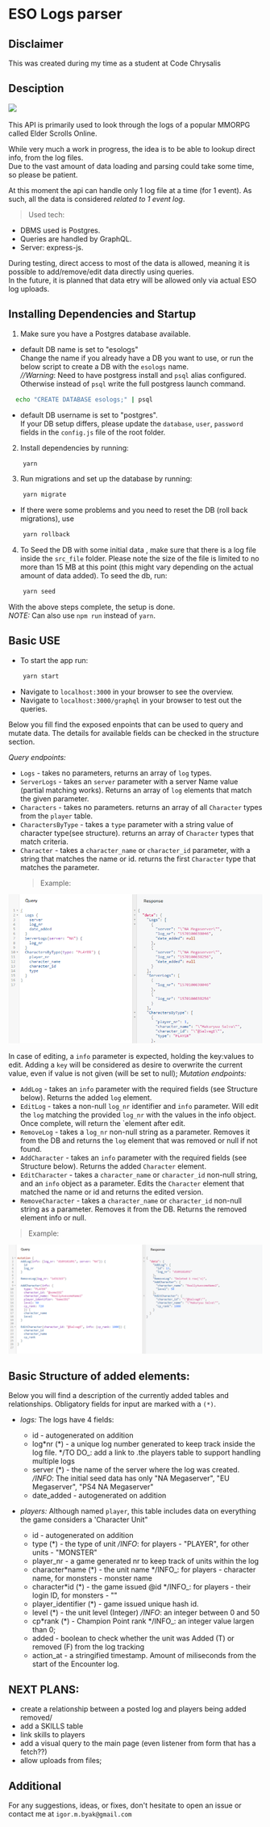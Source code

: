# ESO Logs parser

## Disclaimer

This was created during my time as a student at Code Chrysalis

## Desciption

![](https://steamcdn-a.akamaihd.net/steam/apps/306130/header.jpg?t=1568643996)

This API is primarily used to look through the logs of a popular MMORPG called Elder Scrolls Online.

While very much a work in progress, the idea is to be able to lookup direct info, from the log files.<br>
Due to the vast amount of data loading and parsing could take some time, so please be patient.

At this moment the api can handle only 1 log file at a time (for 1 event). As such, all the data is considered _*related to 1 event log*_.

> Used tech:

- DBMS used is Postgres.
- Queries are handled by GraphQL.
- Server: express-js.

During testing, direct access to most of the data is allowed, meaning it is possible to add/remove/edit data directly using queries.<br>
In the future, it is planned that data etry will be allowed only via actual ESO log uploads.

## Installing Dependencies and Startup

1. Make sure you have a Postgres database available.

- default DB name is set to "esologs"<br>
  Change the name if you already have a DB you want to use, or run the below script to create a DB with the `esologs` name.<br>
  _//Warning_: Need to have postgress install and `psql` alias configured. Otherwise instead of `psql` write the full postgress launch command.

```bash
  echo "CREATE DATABASE esologs;" | psql
```

- default DB username is set to "postgres".<br>
  If your DB setup differs, please update the `database`, `user`, `password` fields in the `config.js` file of the root folder.

2. Install dependencies by running:

```bash
    yarn
```

3. Run migrations and set up the database by running:

```bash
    yarn migrate
```

- If there were some problems and you need to reset the DB (roll back migrations), use

```bash
    yarn rollback
```

4. To Seed the DB with some initial data , make sure that there is a log file inside the `src_file` folder.
   Please note the size of the file is limited to no more than 15 MB at this point (this might vary depending on the actual amount of data added).
   To seed the db, run:

```bash
    yarn seed
```

With the above steps complete, the setup is done.<br>
_*NOTE:*_ Can also use `npm run` instead of `yarn`.

## Basic USE

- To start the app run:

```bash
    yarn start
```

- Navigate to `localhost:3000` in your browser to see the overview.
- Navigate to `localhost:3000/graphql` in your browser to test out the queries.

Below you fill find the exposed enpoints that can be used to query and mutate data. The details for available fields can be checked in the structure section.

_Query endpoints:_

- `Logs` - takes no parameters, returns an array of `log` types.
- `ServerLogs` - takes an `server` parameter with a server Name value (partial matching works). Returns an array of `log` elements that match the given parameter.
- `Characters` - takes no parameters. returns an array of all `Character` types from the `player` table.
- `CharactersByType` - takes a `type` parameter with a string value of character type(see structure). returns an array of `Character` types that match criteria.
- `Character` - takes a `character_name` or `character_id` parameter, with a string that matches the name or id. returns the first `Character` type that matches the parameter.
  > Example:

![](./utils/QueryExample.png)

In case of editing, a `info` parameter is expected, holding the key:values to edit.
Adding a `key` will be considered as desire to overwrite the current value, even if value is not given (will be set to null);
_Mutation endpoints:_

- `AddLog` - takes an `info` parameter with the required fields (see Structure below). Returns the added `log` element.
- `EditLog` - takes a non-null `log_nr` identifier and `info` parameter. Will edit the `log` matching the provided `log_nr` with the values in the info object.
  Once complete, will return the `element after edit.
- `RemoveLog` - takes a `log_nr` non-null string as a parameter. Removes it from the DB and returns the `log` element that was removed or null if not found.
- `AddCharacter` - takes an `info` parameter with the required fields (see Structure below). Returns the added `Character` element.
- `EditCharacter` - takes a `character_name` or `character_id` non-null string, and an `info` object as a parameter. Edits the `Character` element that matched the name or id and returns the edited version.
- `RemoveCharacter` - takes a `character_name` or `character_id` non-null string as a parameter. Removes it from the DB. Returns the removed element info or null.

> Example:

![](./utils/MutationExample.png)

## Basic Structure of added elements:

Below you will find a description of the currently added tables and relationships.
Obligatory fields for input are marked with a `(*)`.

- _logs:_
  The logs have 4 fields:

  - id - autogenerated on addition
  - log*nr (\*) - a unique log number generated to keep track inside the log file.
    */TO DO\_: add a link to .the players table to support handling multiple logs
  - server (\*) - the name of the server where the log was created.
    _/INFO_: The initial seed data has only "NA Megaserver", "EU Megaserver", "PS4 NA Megaserver"
  - date_added - autogenerated on addition

- _players:_
  Although named `player`, this table includes data on everything the game considers a 'Character Unit"
  - id - autogenerated on addition
  - type (\*) - the type of unit
    _/INFO_: for players - "PLAYER", for other units - "MONSTER"
  - player_nr - a game generated nr to keep track of units within the log
  - character*name (\*) - the unit name
    */INFO\_: for players - character name, for monsters - monster name
  - character*id (\*) - the game issued @id
    */INFO\_: for players - their login ID, for monsters - ""
  - player_identifier (\*) - game issued unique hash id.
  - level (\*) - the unit level (Integer)
    _/INFO_: an integer between 0 and 50
  - cp*rank (\*) - Champion Point rank
    */INFO\_: an integer value largen than 0;
  - added - boolean to check whether the unit was Added (T) or removed (F) from the log tracking
  - action_at - a stringified timestamp. Amount of miliseconds from the start of the Encounter log.

## NEXT PLANS:

- create a relationship between a posted log and players being added removed/
- add a SKILLS table
- link skills to players
- add a visual query to the main page (even listener from form that has a fetch??)
- allow uploads from files;

## Additional

For any suggestions, ideas, or fixes, don't hesitate to open an issue or contact me at `igor.m.byak@gmail.com`

